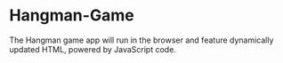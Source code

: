 # Hangman-Game
The Hangman game app will run in the browser and feature dynamically updated HTML, powered by JavaScript code.

